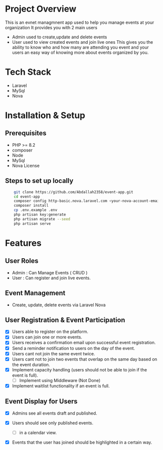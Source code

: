 # Project Overview

This is an evnet managmnent app used to help you manage events at your organization It provides you with 2 main users
- Admin used to create,update and delete events 
- User used to view created events and join live ones 
This gives you the ability to know who and how many are attending you event and your users an easy way of knowing more about events organized by you.

# Tech Stack
- Laravel
- MySql
- Nova

# Installation & Setup
## Prerequisites 
- PHP >= 8.2
- composer
- Node 
- MySql
- Nova License
## Steps to set up locally
```bash 
    git clone https://github.com/Abdallah2358/event-app.git
    cd event-app
    composer config http-basic.nova.laravel.com <your-nova-account-email@your-domain.com> <your-license-key>
    composer install
    cp .env.example .env
    php artisan key:generate
    php artisan migrate --seed
    php artisan serve
```

# Features
## User Roles
- Admin : Can Manage Events ( CRUD )
- User : Can register and join live events.
## Event Management
- Create, update, delete events via Laravel Nova
## User Registration & Event Participation
- [x] Users able to register on the platform.
- [x] Users can join one or more events.
- [x] Users receives a confirmation email upon successful event registration.
- [x] Send a reminder notification to users on the day of the event.
- [x] Users cant not join the same event twice.
- [x] Users cant not to join two events that overlap on the same day based on the event duration.
- [x] Implement capacity handling (users should not be able to join if the event is full). 
  - [ ] Implement using Middleware (Not Done)
- [x] Implement waitlist functionality if an event is full.

## Event Display for Users
- [x] Admins see all events draft and published.
- [x] Users should see only published events.
  - [ ] in a calendar view.
- [x] Events that the user has joined should be highlighted in a certain way.


